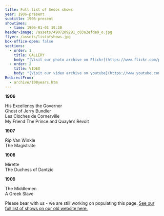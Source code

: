 ```yaml
---
title: Full list of Sedos shows
year: 1906-present
subtitle: 1906-present
showtimes:
  - time: 1906-01-01 19:30
header-image: /assets/4907209291_c03a2efde9_o.jpg
flyer: /assets/listofshows.jpg
box-office-open: false
sections:
  - order: 1
    title: GALLERY
    body: "[Visit our photo archive on Flickr](https://www.flickr.com/photos/sedos)"
  - order: 2
    title: VIDEO
    body: "[Visit our video archive on youtube](https://www.youtube.com/sedosvideo)"
RedirectFrom:
  - archive/100years.htm
---
```

**1906**

His Excellency the Governor\
Ghost of Jerry Bundler\
Les Cloches de Cornerville\
My Friend The Prince and Quayle’s Revolt

**1907**

Rip Van Winkle\
The Magistrate

**1908**

Mirette\
The Duchess of Dantzic

**1909**

The Middlemen\
A Greek Slave

Please bear with us - we are still working on populating this page. [See our full list of shows on our old website here.](https://archive.sedos.co.uk/archive/100years.htm)